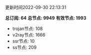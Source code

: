 更新时间2022-09-30 22:13:31

**总订阅: 64**
**总节点: 9949**
**有效节点: 1993**
- trojan节点: 108
- v2ray节点: 1666
- ssr节点: 10
- ss节点: 209
